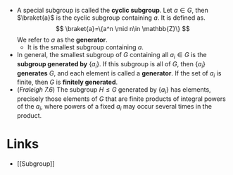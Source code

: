 * A special subgroup is called the **cyclic subgroup**. Let $a\in G$, then $\braket{a}$ is the cyclic subgroup containing $a$.  It is defined as. 
  $$
  \braket{a}=\{a^n \mid n\in \mathbb{Z}\}
  $$
  We refer to $a$ as the **generator**. 
	*  It is the smallest subgroup containing $a$.
* In general, the smallest subgroup of $G$ containing all $a_i\in G$ is the **subgroup generated by** $\{a_i\}$. If this subgroup is all of $G$, then $\{a_i\}$ **generates** $G$, and each element is called a **generator**. If the set of $a_i$ is finite, then $G$ is **finitely generated**.
* (*Fraleigh 7.6*) The subgroup $H\le G$ generated by $\{a_i\}$ has elements, precisely those elements of $G$ that are finite products of integral powers of the $a_i$, where powers of a fixed $a_i$ may occur several times in the product.
# Links
* [[Subgroup]]